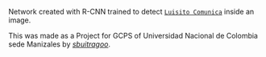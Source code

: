 Network created with R-CNN trained to detect [`Luisito Comunica`](https://www.instagram.com/luisitocomunica/) inside an image.

This was made as a Project for GCPS of Universidad Nacional de Colombia sede Manizales by [_sbuitragoo_](https://github.com/sbuitragoo).